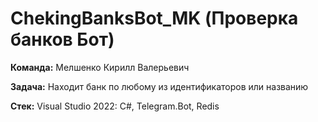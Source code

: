 # ChekingBanksBot_MK (Проверка банков Бот)

**Команда:** Мелшенко Кирилл Валерьевич

**Задача:** Находит банк по любому из идентификаторов или названию

**Стек:** Visual Studio 2022: C#, Telegram.Bot, Redis
